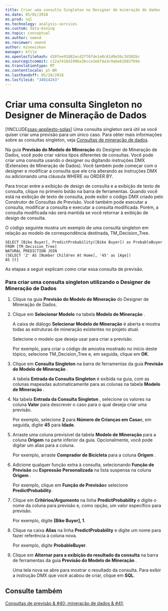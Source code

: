 ```yaml
---
title: Criar uma consulta Singleton no Designer de mineração de dados | Microsoft Docs
ms.date: 05/01/2018
ms.prod: sql
ms.technology: analysis-services
ms.custom: data-mining
ms.topic: conceptual
ms.author: owend
ms.reviewer: owend
author: minewiskan
manager: kfile
ms.openlocfilehash: d30fee91882ecd2f76fde1e0c61d0e5bc3d302bc
ms.sourcegitcommit: c12a7416d1996a3bcce3ebf4a3c9abe61b02fb9e
ms.translationtype: MT
ms.contentlocale: pt-BR
ms.lasthandoff: 05/10/2018
ms.locfileid: "34014243"
---
```

# <a name="create-a-singleton-query-in-the-data-mining-designer"></a>Criar uma consulta Singleton no Designer de Mineração de Dados
[!INCLUDE[ssas-appliesto-sqlas](../../includes/ssas-appliesto-sqlas.md)]
  Uma consulta singleton será útil se você quiser criar uma previsão para um único caso. Para obter mais informações sobre as consultas singleton, veja [Consultas de mineração de dados](../../analysis-services/data-mining/data-mining-queries.md).  
  
 Na guia **Previsão do Modelo de Mineração** do Designer de Mineração de Dados, você pode criar vários tipos diferentes de consultas. Você pode criar uma consulta usando o designer ou digitando instruções DMX  (Extensões de Mineração de Dados). Você também pode começar com o designer e modificar a consulta que ele cria alterando as instruções DMX ou adicionando uma cláusula WHERE ou ORDER BY.  
  
 Para trocar entre a exibição de design de consulta e a exibição de texto de consulta, clique no primeiro botão na barra de ferramentas. Quando você está na exibição de texto de consulta, pode exibir o código DMX criado pelo Construtor de Consultas de Previsão. Você também pode executar a consulta, modificar a consulta e executar a consulta modificada. Porém, a consulta modificada não será mantida se você retornar à exibição de design de consulta.  
  
 O código seguinte mostra um exemplo de uma consulta singleton em relação ao modelo de correspondência destinada, TM_Decision_Tree.  
  
```  
SELECT [Bike Buyer], PredictProbability([Bike Buyer]) as ProbableBuyer  
FROM [TM_Decision_Tree]  
NATURAL PREDICTION JOIN  
(SELECT '2' AS [Number Children At Home], '45' as [Age])  
AS [t]  
```  
  
 As etapas a seguir explicam como criar essa consulta de previsão.  
  
### <a name="to-create-a-singleton-query-by-using-the-data-mining-designer"></a>Para criar uma consulta singleton utilizando o Designer de Mineração de Dados  
  
1.  Clique na guia **Previsão do Modelo de Mineração** do Designer de Mineração de Dados.  
  
2.  Clique em **Selecionar Modelo** na tabela **Modelo de Mineração** .  
  
     A caixa de diálogo **Selecionar Modelo de Mineração** é aberta e mostra todas as estruturas de mineração existentes no projeto atual.  
  
     Selecione o modelo que deseja usar para criar a previsão.  
  
     Por exemplo, para criar o código de amostra mostrado no início deste tópico, selecione TM_Decision_Tree e, em seguida, clique em **OK**.  
  
3.  Clique em **Consulta Singleton** na barra de ferramentas da guia **Previsão do Modelo de Mineração** .  
  
     A tabela **Entrada da Consulta Singleton** é exibida na guia, com as colunas mapeadas automaticamente para as colunas na tabela **Modelo de Mineração** .  
  
4.  Na tabela **Entrada da Consulta Singleton** , selecione os valores na coluna **Valor** para descrever o caso para o qual deseja criar uma previsão.  
  
     Por exemplo, selecione **2** para **Número de Crianças em Casa**e, em seguida, digite **45** para **Idade**.  
  
5.  Arraste uma coluna previsível da tabela **Modelo de Mineração** para a coluna **Origem** na parte inferior da guia. Opcionalmente, você pode digitar um alias para a coluna.  
  
     Por exemplo, arraste **Comprador de Bicicleta** para a coluna **Origem** .  
  
6.  Adicione qualquer função extra à consulta, selecionando **Função de Previsão** ou **Expressão Personalizada** na lista suspensa na coluna **Origem** .  
  
     Por exemplo, clique em **Função de Previsão**e selecione **PredictProbability**.  
  
7.  Clique em **Critérios/Argumento** na linha **PredictProbability** e digite o nome da coluna para previsão e, como opção, um valor específico para previsão.  
  
     Por exemplo, digite **[Bike Buyer], 1**.  
  
8.  Clique na caixa **Alias** na linha **PredictProbability** e digite um nome para fazer referência à coluna nova.  
  
     Por exemplo, digite **ProbableBuyer**.  
  
9. Clique em **Alternar para a exibição do resultado da consulta** na barra de ferramentas da guia **Previsão do Modelo de Mineração** .  
  
     Uma tela nova se abre para mostrar o resultado da consulta. Para exibir a instrução DMX que você acabou de criar, clique em **SQL**.  
  
## <a name="see-also"></a>Consulte também  
 [Consultas de previsão & #40; mineração de dados & #41;](../../analysis-services/data-mining/prediction-queries-data-mining.md)  
  
  
